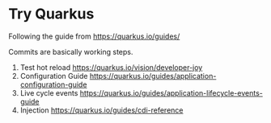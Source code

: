 # Try Quarkus

Following the guide from https://quarkus.io/guides/

Commits are basically working steps.

1. Test hot reload https://quarkus.io/vision/developer-joy
2. Configuration Guide https://quarkus.io/guides/application-configuration-guide
3. Live cycle events https://quarkus.io/guides/application-lifecycle-events-guide
4. Injection https://quarkus.io/guides/cdi-reference
